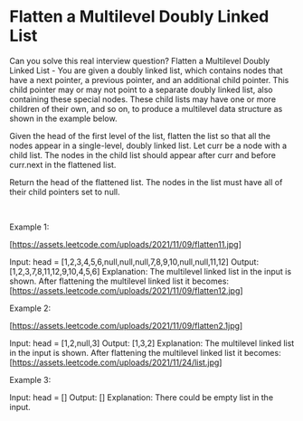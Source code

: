 # Flatten a Multilevel Doubly Linked List

Can you solve this real interview question? Flatten a Multilevel Doubly Linked List - You are given a doubly linked list, which contains nodes that have a next pointer, a previous pointer, and an additional child pointer. This child pointer may or may not point to a separate doubly linked list, also containing these special nodes. These child lists may have one or more children of their own, and so on, to produce a multilevel data structure as shown in the example below.

Given the head of the first level of the list, flatten the list so that all the nodes appear in a single-level, doubly linked list. Let curr be a node with a child list. The nodes in the child list should appear after curr and before curr.next in the flattened list.

Return the head of the flattened list. The nodes in the list must have all of their child pointers set to null.

 

Example 1:

[https://assets.leetcode.com/uploads/2021/11/09/flatten11.jpg]


Input: head = [1,2,3,4,5,6,null,null,null,7,8,9,10,null,null,11,12]
Output: [1,2,3,7,8,11,12,9,10,4,5,6]
Explanation: The multilevel linked list in the input is shown.
After flattening the multilevel linked list it becomes:
[https://assets.leetcode.com/uploads/2021/11/09/flatten12.jpg]


Example 2:

[https://assets.leetcode.com/uploads/2021/11/09/flatten2.1jpg]


Input: head = [1,2,null,3]
Output: [1,3,2]
Explanation: The multilevel linked list in the input is shown.
After flattening the multilevel linked list it becomes:
[https://assets.leetcode.com/uploads/2021/11/24/list.jpg]


Example 3:


Input: head = []
Output: []
Explanation: There could be empty list in the input.